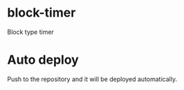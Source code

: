 # block-timer
Block type timer

# Auto deploy
Push to the repository and it will be deployed automatically.
